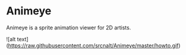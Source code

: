 # Animeye
Animeye is a sprite animation viewer for 2D artists.

![alt text] (https://raw.githubusercontent.com/srcnalt/Animeye/master/howto.gif)
